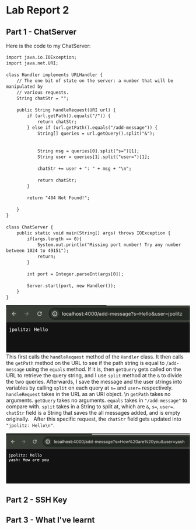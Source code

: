 # Lab Report 2

## Part 1 - ChatServer

Here is the code to my ChatServer:
```
import java.io.IOException;
import java.net.URI;

class Handler implements URLHandler {
    // The one bit of state on the server: a number that will be manipulated by
    // various requests.
    String chatStr = "";

    public String handleRequest(URI url) {
        if (url.getPath().equals("/")) {
            return chatStr;
        } else if (url.getPath().equals("/add-message")) {
            String[] queries = url.getQuery().split("&");

            
            String msg = queries[0].split("s=")[1];
            String user = queries[1].split("user=")[1];
        
            chatStr += user + ": " + msg + "\n";

            return chatStr;
        } 
        
        return "404 Not Found!";
        
    }
}

class ChatServer {
    public static void main(String[] args) throws IOException {
        if(args.length == 0){
            System.out.println("Missing port number! Try any number between 1024 to 49151");
            return;
        }

        int port = Integer.parseInt(args[0]);

        Server.start(port, new Handler());
    }
}
```

![Image](screenshots/chatserver1.png)
This first calls the `handleRequest` method of the `Handler` class. 
It then calls the `getPath` method on the URL to see if the path string is equal to `/add-message` using the `equals` method.
If it is, then `getQuery` gets called on the URL to retrieve the query string, and I use `split` method at the `&` to divide the two queries.
Afterwards, I save the message and the user strings into variables by calling `split` on each query at `s=` and `user=` respectively.
&nbsp;
`handleRequest` takes in the URL as an URI object. \n
`getPath` takes no arguments.
`getQuery` takes no arguments.
`equals` takes in `"/add-message"` to compare with.
`split` takes in a String to split at, which are `&`, `s=`, `user=`.
`chatStr` field is a String that saves the all messages added, and is empty originally.
&nbsp;
After this specific request, the `chatStr` field gets updated into `"jpolitz: Hello\n"`.


![Image](screenshots/chatserver2.png)


## Part 2 - SSH Key


## Part 3 - What I've learnt

